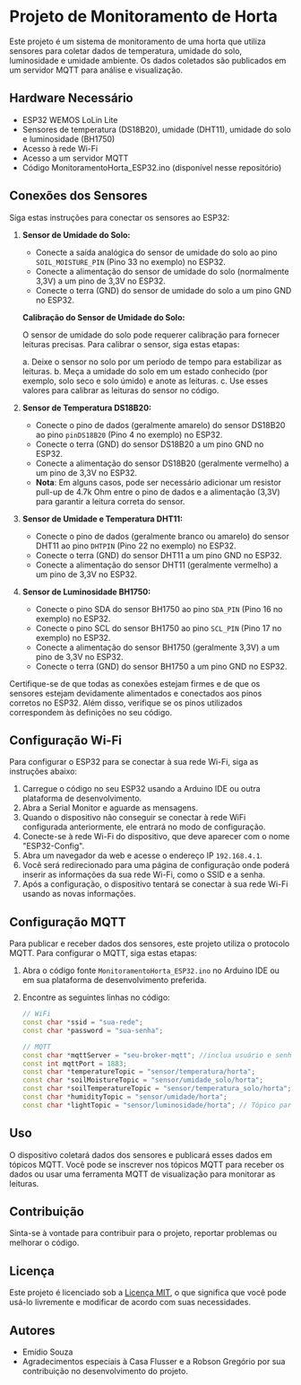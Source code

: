 # Projeto de Monitoramento de Horta

Este projeto é um sistema de monitoramento de uma horta que utiliza sensores para coletar dados de temperatura, umidade do solo, luminosidade e umidade ambiente. Os dados coletados são publicados em um servidor MQTT para análise e visualização.

## Hardware Necessário

- ESP32 WEMOS LoLin Lite
- Sensores de temperatura (DS18B20), umidade (DHT11), umidade do solo  e luminosidade (BH1750)
- Acesso à rede Wi-Fi
- Acesso a um servidor MQTT
- Código MonitoramentoHorta_ESP32.ino (disponível nesse repositório)

## Conexões dos Sensores

Siga estas instruções para conectar os sensores ao ESP32:

1. **Sensor de Umidade do Solo:**

   - Conecte a saída analógica do sensor de umidade do solo ao pino `SOIL_MOISTURE_PIN` (Pino 33 no exemplo) no ESP32.
   - Conecte a alimentação do sensor de umidade do solo (normalmente 3,3V) a um pino de 3,3V no ESP32.
   - Conecte o terra (GND) do sensor de umidade do solo a um pino GND no ESP32.

   **Calibração do Sensor de Umidade do Solo:**

   O sensor de umidade do solo pode requerer calibração para fornecer leituras precisas. Para calibrar o sensor, siga estas etapas:

   a. Deixe o sensor no solo por um período de tempo para estabilizar as leituras.
   b. Meça a umidade do solo em um estado conhecido (por exemplo, solo seco e solo úmido) e anote as leituras.
   c. Use esses valores para calibrar as leituras do sensor no código.

2. **Sensor de Temperatura DS18B20:**

   - Conecte o pino de dados (geralmente amarelo) do sensor DS18B20 ao pino `pinDS18B20` (Pino 4 no exemplo) no ESP32.
   - Conecte o terra (GND) do sensor DS18B20 a um pino GND no ESP32.
   - Conecte a alimentação do sensor DS18B20 (geralmente vermelho) a um pino de 3,3V no ESP32.
   - **Nota**: Em alguns casos, pode ser necessário adicionar um resistor pull-up de 4.7k Ohm entre o pino de dados e a alimentação (3,3V) para garantir a leitura correta do sensor.

3. **Sensor de Umidade e Temperatura DHT11:**

   - Conecte o pino de dados (geralmente branco ou amarelo) do sensor DHT11 ao pino `DHTPIN` (Pino 22 no exemplo) no ESP32.
   - Conecte o terra (GND) do sensor DHT11 a um pino GND no ESP32.
   - Conecte a alimentação do sensor DHT11 (geralmente vermelho) a um pino de 3,3V no ESP32.

4. **Sensor de Luminosidade BH1750:**

   - Conecte o pino SDA do sensor BH1750 ao pino `SDA_PIN` (Pino 16 no exemplo) no ESP32.
   - Conecte o pino SCL do sensor BH1750 ao pino `SCL_PIN` (Pino 17 no exemplo) no ESP32.
   - Conecte a alimentação do sensor BH1750 (geralmente 3,3V) a um pino de 3,3V no ESP32.
   - Conecte o terra (GND) do sensor BH1750 a um pino GND no ESP32.

Certifique-se de que todas as conexões estejam firmes e de que os sensores estejam devidamente alimentados e conectados aos pinos corretos no ESP32. Além disso, verifique se os pinos utilizados correspondem às definições no seu código.

## Configuração Wi-Fi

Para configurar o ESP32 para se conectar à sua rede Wi-Fi, siga as instruções abaixo:

1. Carregue o código no seu ESP32 usando a Arduino IDE ou outra plataforma de desenvolvimento.
2. Abra a Serial Monitor e aguarde as mensagens.
3. Quando o dispositivo não conseguir se conectar à rede WiFi configurada anteriormente, ele entrará no modo de configuração.
4. Conecte-se à rede Wi-Fi do dispositivo, que deve aparecer com o nome "ESP32-Config".
5. Abra um navegador da web e acesse o endereço IP `192.168.4.1`.
6. Você será redirecionado para uma página de configuração onde poderá inserir as informações da sua rede Wi-Fi, como o SSID e a senha.
7. Após a configuração, o dispositivo tentará se conectar à sua rede Wi-Fi usando as novas informações.

## Configuração MQTT

Para publicar e receber dados dos sensores, este projeto utiliza o protocolo MQTT. Para configurar o MQTT, siga estas etapas:

1. Abra o código fonte `MonitoramentoHorta_ESP32.ino` no Arduino IDE ou em sua plataforma de desenvolvimento preferida.

2. Encontre as seguintes linhas no código:

   ```cpp
   // WiFi
   const char *ssid = "sua-rede";
   const char *password = "sua-senha";

   // MQTT
   const char *mqttServer = "seu-broker-mqtt"; //inclua usuário e senha se necessário, conforma a biblioteca PubSubClient.h
   const int mqttPort = 1883;
   const char *temperatureTopic = "sensor/temperatura/horta";
   const char *soilMoistureTopic = "sensor/umidade_solo/horta";
   const char *soilTemperatureTopic = "sensor/temperatura_solo/horta";
   const char *humidityTopic = "sensor/umidade/horta";
   const char *lightTopic = "sensor/luminosidade/horta"; // Tópico para luminosidade


## Uso

O dispositivo coletará dados dos sensores e publicará esses dados em tópicos MQTT. Você pode se inscrever nos tópicos MQTT para receber os dados ou usar uma ferramenta MQTT de visualização para monitorar as leituras.

## Contribuição

Sinta-se à vontade para contribuir para o projeto, reportar problemas ou melhorar o código.

## Licença

Este projeto é licenciado sob a [Licença MIT](LICENSE), o que significa que você pode usá-lo livremente e modificar de acordo com suas necessidades.

## Autores

- Emídio Souza
- Agradecimentos especiais à Casa Flusser e a Robson Gregório por sua contribuição no desenvolvimento do projeto.
